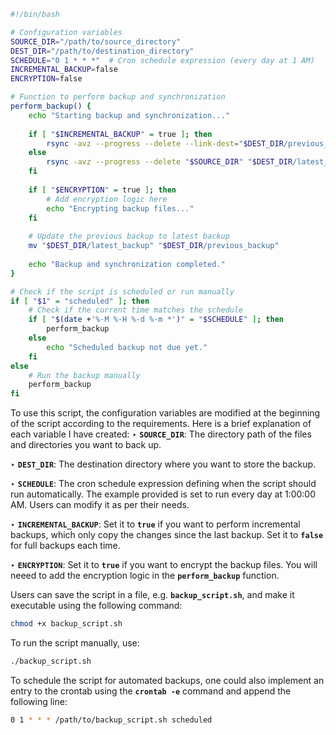 ```bash
#!/bin/bash

# Configuration variables
SOURCE_DIR="/path/to/source_directory"
DEST_DIR="/path/to/destination_directory"
SCHEDULE="0 1 * * *"  # Cron schedule expression (every day at 1 AM)
INCREMENTAL_BACKUP=false
ENCRYPTION=false

# Function to perform backup and synchronization
perform_backup() {
    echo "Starting backup and synchronization..."
    
    if [ "$INCREMENTAL_BACKUP" = true ]; then
        rsync -avz --progress --delete --link-dest="$DEST_DIR/previous_backup" "$SOURCE_DIR" "$DEST_DIR/latest_backup"
    else
        rsync -avz --progress --delete "$SOURCE_DIR" "$DEST_DIR/latest_backup"
    fi
    
    if [ "$ENCRYPTION" = true ]; then
        # Add encryption logic here
        echo "Encrypting backup files..."
    fi
    
    # Update the previous backup to latest backup
    mv "$DEST_DIR/latest_backup" "$DEST_DIR/previous_backup"
    
    echo "Backup and synchronization completed."
}

# Check if the script is scheduled or run manually
if [ "$1" = "scheduled" ]; then
    # Check if the current time matches the schedule
    if [ "$(date +'%-M %-H %-d %-m *')" = "$SCHEDULE" ]; then
        perform_backup
    else
        echo "Scheduled backup not due yet."
    fi
else
    # Run the backup manually
    perform_backup
fi


```

To use this script, the configuration variables are modified at the beginning of the script according to the requirements. Here is a brief explanation of each variable I have created:
‣ **`SOURCE_DIR`**: The directory path of the files and directories you want to back up.

‣ **`DEST_DIR`**: The destination directory where you want to store the backup.

‣ **`SCHEDULE`**: The cron schedule expression defining when the script should run automatically. The example provided is set to run every day at 1:00:00 AM. Users can modify it as per their needs.

‣ **`INCREMENTAL_BACKUP`**: Set it to **`true`** if you want to perform incremental backups, which only copy the changes since the last backup. Set it to **`false`** for full backups each time.

‣ **`ENCRYPTION`**: Set it to **`true`** if you want to encrypt the backup files. You will neeed to add the encryption logic in the **`perform_backup`** function.

Users can save the script in a file, e.g. **`backup_script.sh`**, and make it executable using the following command:
```bash
chmod +x backup_script.sh
```

To run the script manually, use:
```bash
./backup_script.sh
```

To schedule the script for automated backups, one could also implement an entry to the crontab using the **`crontab -e`** command and append the following line:
```bash
0 1 * * * /path/to/backup_script.sh scheduled
```
